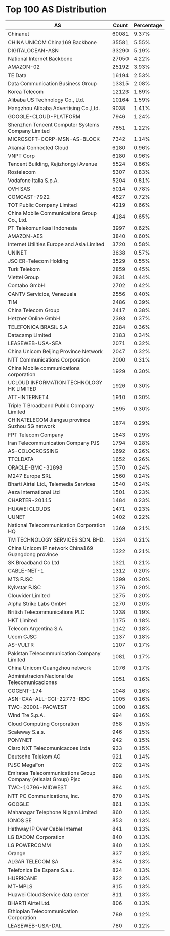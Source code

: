 # Top 100 AS Distribution
| AS | Count | Percentage |
|----|----|----|
| Chinanet | 60081 | 9.37% |
| CHINA UNICOM China169 Backbone | 35581 | 5.55% |
| DIGITALOCEAN-ASN | 33290 | 5.19% |
| National Internet Backbone | 27050 | 4.22% |
| AMAZON-02 | 25192 | 3.93% |
| TE Data | 16194 | 2.53% |
| Data Communication Business Group | 13315 | 2.08% |
| Korea Telecom | 12123 | 1.89% |
| Alibaba US Technology Co., Ltd. | 10164 | 1.59% |
| Hangzhou Alibaba Advertising Co.,Ltd. | 9038 | 1.41% |
| GOOGLE-CLOUD-PLATFORM | 7946 | 1.24% |
| Shenzhen Tencent Computer Systems Company Limited | 7851 | 1.22% |
| MICROSOFT-CORP-MSN-AS-BLOCK | 7342 | 1.14% |
| Akamai Connected Cloud | 6180 | 0.96% |
| VNPT Corp | 6180 | 0.96% |
| Tencent Building, Kejizhongyi Avenue | 5524 | 0.86% |
| Rostelecom | 5307 | 0.83% |
| Vodafone Italia S.p.A. | 5204 | 0.81% |
| OVH SAS | 5014 | 0.78% |
| COMCAST-7922 | 4627 | 0.72% |
| TOT Public Company Limited | 4219 | 0.66% |
| China Mobile Communications Group Co., Ltd. | 4184 | 0.65% |
| PT Telekomunikasi Indonesia | 3997 | 0.62% |
| AMAZON-AES | 3840 | 0.60% |
| Internet Utilities Europe and Asia Limited | 3720 | 0.58% |
| UNINET | 3638 | 0.57% |
| JSC ER-Telecom Holding | 3529 | 0.55% |
| Turk Telekom | 2859 | 0.45% |
| Viettel Group | 2831 | 0.44% |
| Contabo GmbH | 2702 | 0.42% |
| CANTV Servicios, Venezuela | 2556 | 0.40% |
| TIM | 2486 | 0.39% |
| China Telecom Group | 2417 | 0.38% |
| Hetzner Online GmbH | 2393 | 0.37% |
| TELEFONICA BRASIL S.A | 2284 | 0.36% |
| Datacamp Limited | 2183 | 0.34% |
| LEASEWEB-USA-SEA | 2071 | 0.32% |
| China Unicom Beijing Province Network | 2047 | 0.32% |
| NTT Communications Corporation | 2000 | 0.31% |
| China Mobile communications corporation | 1929 | 0.30% |
| UCLOUD INFORMATION TECHNOLOGY HK LIMITED | 1926 | 0.30% |
| ATT-INTERNET4 | 1910 | 0.30% |
| Triple T Broadband Public Company Limited | 1895 | 0.30% |
| CHINATELECOM Jiangsu province Suzhou 5G network | 1874 | 0.29% |
| FPT Telecom Company | 1843 | 0.29% |
| Iran Telecommunication Company PJS | 1794 | 0.28% |
| AS-COLOCROSSING | 1692 | 0.26% |
| TTCLDATA | 1652 | 0.26% |
| ORACLE-BMC-31898 | 1570 | 0.24% |
| M247 Europe SRL | 1560 | 0.24% |
| Bharti Airtel Ltd., Telemedia Services | 1540 | 0.24% |
| Aeza International Ltd | 1501 | 0.23% |
| CHARTER-20115 | 1484 | 0.23% |
| HUAWEI CLOUDS | 1471 | 0.23% |
| UUNET | 1402 | 0.22% |
| National Telecommunication Corporation HQ | 1369 | 0.21% |
| TM TECHNOLOGY SERVICES SDN. BHD. | 1324 | 0.21% |
| China Unicom IP network China169 Guangdong province | 1322 | 0.21% |
| SK Broadband Co Ltd | 1321 | 0.21% |
| CABLE-NET-1 | 1312 | 0.20% |
| MTS PJSC | 1299 | 0.20% |
| Kyivstar PJSC | 1276 | 0.20% |
| Clouvider Limited | 1275 | 0.20% |
| Alpha Strike Labs GmbH | 1270 | 0.20% |
| British Telecommunications PLC | 1238 | 0.19% |
| HKT Limited | 1175 | 0.18% |
| Telecom Argentina S.A. | 1142 | 0.18% |
| Ucom CJSC | 1137 | 0.18% |
| AS-VULTR | 1107 | 0.17% |
| Pakistan Telecommunication Company Limited | 1081 | 0.17% |
| China Unicom Guangzhou network | 1076 | 0.17% |
| Administracion Nacional de Telecomunicaciones | 1051 | 0.16% |
| COGENT-174 | 1048 | 0.16% |
| ASN-CXA-ALL-CCI-22773-RDC | 1005 | 0.16% |
| TWC-20001-PACWEST | 1000 | 0.16% |
| Wind Tre S.p.A. | 994 | 0.16% |
| Cloud Computing Corporation | 958 | 0.15% |
| Scaleway S.a.s. | 946 | 0.15% |
| PONYNET | 942 | 0.15% |
| Claro NXT Telecomunicacoes Ltda | 933 | 0.15% |
| Deutsche Telekom AG | 921 | 0.14% |
| PJSC MegaFon | 902 | 0.14% |
| Emirates Telecommunications Group Company (etisalat Group) Pjsc | 898 | 0.14% |
| TWC-10796-MIDWEST | 884 | 0.14% |
| NTT PC Communications, Inc. | 870 | 0.14% |
| GOOGLE | 861 | 0.13% |
| Mahanagar Telephone Nigam Limited | 860 | 0.13% |
| IONOS SE | 853 | 0.13% |
| Hathway IP Over Cable Internet | 841 | 0.13% |
| LG DACOM Corporation | 840 | 0.13% |
| LG POWERCOMM | 840 | 0.13% |
| Orange | 837 | 0.13% |
| ALGAR TELECOM SA | 834 | 0.13% |
| Telefonica De Espana S.a.u. | 824 | 0.13% |
| HURRICANE | 822 | 0.13% |
| MT-MPLS | 815 | 0.13% |
| Huawei Cloud Service data center | 811 | 0.13% |
| BHARTI Airtel Ltd. | 806 | 0.13% |
| Ethiopian Telecommunication Corporation | 789 | 0.12% |
| LEASEWEB-USA-DAL | 780 | 0.12% |
